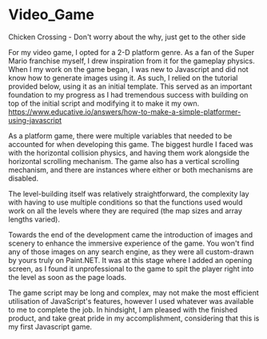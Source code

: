 # Video_Game
Chicken Crossing - Don't worry about the why, just get to the other side

For my video game, I opted for a 2-D platform genre. As a fan of the Super Mario franchise myself, I drew inspiration from it for the gameplay physics. When I my work on the game began, I was new to Javascript and did not know how to generate images using it. As such, I relied on the tutorial provided below, using it as an initial template. This served as an important foundation to my progress as I had tremendous success with building on top of the initial script and modifying it to make it my own.
https://www.educative.io/answers/how-to-make-a-simple-platformer-using-javascript

As a platform game, there were multiple variables that needed to be accounted for when developing this game. The biggest hurdle I faced was with the horizontal collision physics, and having them work alongside the horizontal scrolling mechanism. The game also has a vertical scrolling mechanism, and there are instances where either or both mechanisms are disabled.

The level-building itself was relatively straightforward, the complexity lay with having to use multiple conditions so that the functions used would work on all the levels where they are required (the map sizes and array lengths varied).

Towards the end of the development came the introduction of images and scenery to enhance the immersive experience of the game. You won't find any of those images on any search engine, as they were all custom-drawn by yours truly on Paint.NET. It was at this stage where I added an opening screen, as I found it unprofessional to the game to spit the player right into the level as soon as the page loads.

The game script may be long and complex, may not make the most efficient utilisation of JavaScript's features, however I used whatever was available to me to complete the job. In hindsight, I am pleased with the finished product, and take great pride in my accomplishment, considering that this is my first Javascript game.
